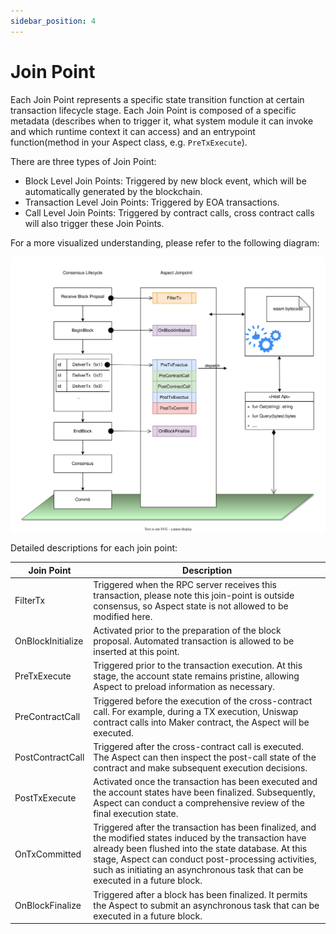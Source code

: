 ```yaml
---
sidebar_position: 4
---
```


# Join Point

Each Join Point represents a specific state transition function at certain transaction lifecycle stage. Each Join Point is composed of a specific metadata (describes when to trigger it, what system module it can invoke and which runtime context it can access) and an entrypoint function(method in your Aspect class, e.g. `PreTxExecute`).

There are three types of Join Point:
- Block Level Join Points: Triggered by new block event, which will be automatically generated by the blockchain.
- Transaction Level Join Points: Triggered by EOA transactions.
- Call Level Join Points: Triggered by contract calls, cross contract calls will also trigger these Join Points. 

For a more visualized understanding, please refer to the following diagram:

![Join Points](./join-points.svg)

Detailed descriptions for each join point:

| Join Point        | Description                                                                                                                                                                                                                                                                                             |
|-------------------|---------------------------------------------------------------------------------------------------------------------------------------------------------------------------------------------------------------------------------------------------------------------------------------------------------|
| FilterTx          | Triggered when the RPC server receives this transaction, please note this join-point is outside consensus, so Aspect state is not allowed to be modified here.                                                                                                                                          |
| OnBlockInitialize | Activated prior to the preparation of the block proposal. Automated transaction is allowed to be inserted at this point.                                                                                                                                                                                |
| PreTxExecute      | Triggered prior to the transaction execution. At this stage, the account state remains pristine, allowing Aspect to preload information as necessary.                                                                                                                                                   |
| PreContractCall   | Triggered before the execution of the cross-contract call. For example, during a TX execution, Uniswap contract calls into Maker contract, the Aspect will be executed.                                                                                                                                 |
| PostContractCall  | Triggered after the cross-contract call is executed. The Aspect can then inspect the post-call state of the contract and make subsequent execution decisions.                                                                                                                                           |
| PostTxExecute     | Activated once the transaction has been executed and the account states have been finalized. Subsequently, Aspect can conduct a comprehensive review of the final execution state.                                                                                                                      |
| OnTxCommitted     | Triggered after the transaction has been finalized, and the modified states induced by the transaction have already been flushed into the state database. At this stage, Aspect can conduct post-processing activities, such as initiating an asynchronous task that can be executed in a future block. |
| OnBlockFinalize   | Triggered after a block has been finalized. It permits the Aspect to submit an asynchronous task that can be executed in a future block.                                                                                                                                                                |

